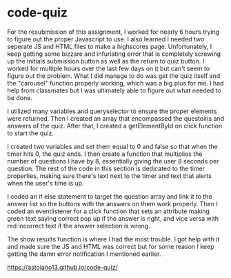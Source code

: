 # code-quiz

For the resubmission of this assignment, I worked for nearly 6 hours trying to figure out the proper Javascript to use. I also learned I needed two seperate JS and HTML files to make a highscores page. Unfortunately, I keep getting some bizzare and infuriating
error that is completely screwing up the Initials submission button as well as the return to quiz button. I worked for multiple hours over the last few days on it but can't seem to figure out the problem. What I did manage to do was get the quiz itself and the "carousel" function properly working, which was a big plus for me. I had help from classmates but I was ultimately able to figure out what needed to be done.

I utilized many variables and queryselector to ensure the proper elements were returned. Then I created an array that encompassed the questoins and answers of the quiz. After that, I created a getElementById on click function to start the quiz.

I created two variables and set them equal to 0 and false so that when the timer hits 0, the quiz ends. I then create a function that multiplies the number of questions I have by 8, essentially giving the user 8 seconds per question. The rest of the code in this section is dedicated to the timer properties, making sure there's text next to the timer and text that alerts when the user's time is up.

I coded an if else statement to target the question array and link it to the answer list so the buttons with the answers on them work properly. Then I coded an eventlistener for a click function that sets an attribute making green text saying correct pop up if the answer is right, and vice versa with red incorrect text if the answer selection is wrong.

The show results function is where I had the most trouble. I got help with it and made sure the JS and HTML was correct but for some reason I keep getting the damn error notification I mentioned earlier.

 https://astoiano13.github.io/code-quiz/
